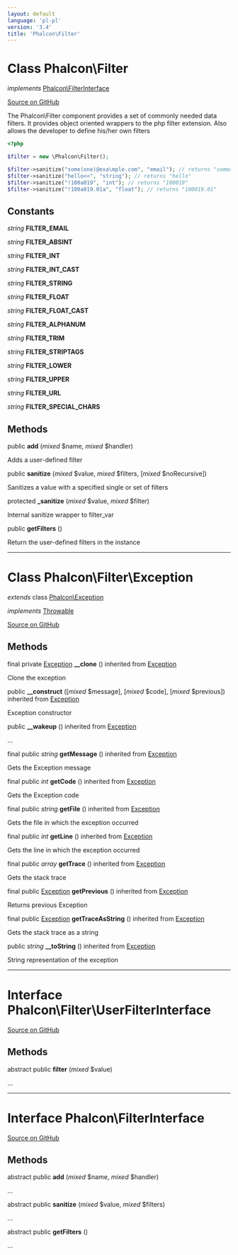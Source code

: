 ```yaml
---
layout: default
language: 'pl-pl'
version: '3.4'
title: 'Phalcon\Filter'
---
```

# Class **Phalcon\Filter**

*implements* [Phalcon\FilterInterface](/3.4/en/api/Phalcon_FilterInterface)

<a href="https://github.com/phalcon/cphalcon/tree/v3.4.0/phalcon/filter.zep" class="btn btn-default btn-sm">Source on GitHub</a>

The Phalcon\Filter component provides a set of commonly needed data filters. It provides
object oriented wrappers to the php filter extension. Also allows the developer to
define his/her own filters

```php
<?php

$filter = new \Phalcon\Filter();

$filter->sanitize("some(one)@exa\mple.com", "email"); // returns "someone@example.com"
$filter->sanitize("hello<<", "string"); // returns "hello"
$filter->sanitize("!100a019", "int"); // returns "100019"
$filter->sanitize("!100a019.01a", "float"); // returns "100019.01"

```


## Constants
*string* **FILTER_EMAIL**

*string* **FILTER_ABSINT**

*string* **FILTER_INT**

*string* **FILTER_INT_CAST**

*string* **FILTER_STRING**

*string* **FILTER_FLOAT**

*string* **FILTER_FLOAT_CAST**

*string* **FILTER_ALPHANUM**

*string* **FILTER_TRIM**

*string* **FILTER_STRIPTAGS**

*string* **FILTER_LOWER**

*string* **FILTER_UPPER**

*string* **FILTER_URL**

*string* **FILTER_SPECIAL_CHARS**

## Methods
public  **add** (*mixed* $name, *mixed* $handler)

Adds a user-defined filter



public  **sanitize** (*mixed* $value, *mixed* $filters, [*mixed* $noRecursive])

Sanitizes a value with a specified single or set of filters



protected  **_sanitize** (*mixed* $value, *mixed* $filter)

Internal sanitize wrapper to filter_var



public  **getFilters** ()

Return the user-defined filters in the instance




<hr>

# Class **Phalcon\Filter\Exception**

*extends* class [Phalcon\Exception](/3.4/en/api/Phalcon_Exception)

*implements* [Throwable](http://php.net/manual/en/class.throwable.php)

<a href="https://github.com/phalcon/cphalcon/tree/v3.4.0/phalcon/filter/exception.zep" class="btn btn-default btn-sm">Source on GitHub</a>

## Methods
final private [Exception](http://php.net/manual/en/class.exception.php) **__clone** () inherited from [Exception](http://php.net/manual/en/class.exception.php)

Clone the exception



public  **__construct** ([*mixed* $message], [*mixed* $code], [*mixed* $previous]) inherited from [Exception](http://php.net/manual/en/class.exception.php)

Exception constructor



public  **__wakeup** () inherited from [Exception](http://php.net/manual/en/class.exception.php)

...


final public *string* **getMessage** () inherited from [Exception](http://php.net/manual/en/class.exception.php)

Gets the Exception message



final public *int* **getCode** () inherited from [Exception](http://php.net/manual/en/class.exception.php)

Gets the Exception code



final public *string* **getFile** () inherited from [Exception](http://php.net/manual/en/class.exception.php)

Gets the file in which the exception occurred



final public *int* **getLine** () inherited from [Exception](http://php.net/manual/en/class.exception.php)

Gets the line in which the exception occurred



final public *array* **getTrace** () inherited from [Exception](http://php.net/manual/en/class.exception.php)

Gets the stack trace



final public [Exception](http://php.net/manual/en/class.exception.php) **getPrevious** () inherited from [Exception](http://php.net/manual/en/class.exception.php)

Returns previous Exception



final public [Exception](http://php.net/manual/en/class.exception.php) **getTraceAsString** () inherited from [Exception](http://php.net/manual/en/class.exception.php)

Gets the stack trace as a string



public *string* **__toString** () inherited from [Exception](http://php.net/manual/en/class.exception.php)

String representation of the exception




<hr>

# Interface **Phalcon\Filter\UserFilterInterface**

<a href="https://github.com/phalcon/cphalcon/tree/v3.4.0/phalcon/filter/userfilterinterface.zep" class="btn btn-default btn-sm">Source on GitHub</a>

## Methods
abstract public  **filter** (*mixed* $value)

...



<hr>

# Interface **Phalcon\FilterInterface**

<a href="https://github.com/phalcon/cphalcon/tree/v3.4.0/phalcon/filterinterface.zep" class="btn btn-default btn-sm">Source on GitHub</a>

## Methods
abstract public  **add** (*mixed* $name, *mixed* $handler)

...


abstract public  **sanitize** (*mixed* $value, *mixed* $filters)

...


abstract public  **getFilters** ()

...


